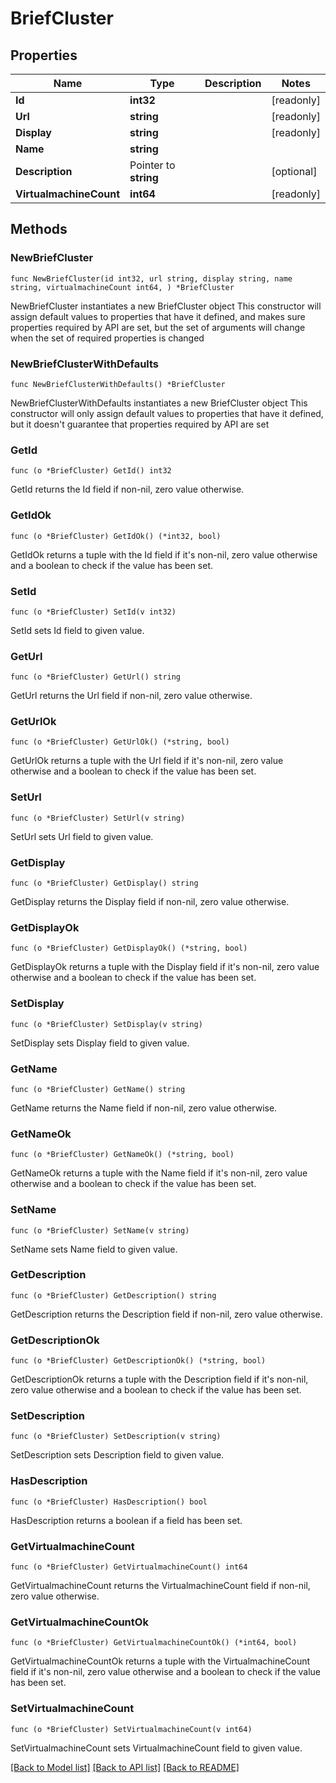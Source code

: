 # BriefCluster

## Properties

Name | Type | Description | Notes
------------ | ------------- | ------------- | -------------
**Id** | **int32** |  | [readonly] 
**Url** | **string** |  | [readonly] 
**Display** | **string** |  | [readonly] 
**Name** | **string** |  | 
**Description** | Pointer to **string** |  | [optional] 
**VirtualmachineCount** | **int64** |  | [readonly] 

## Methods

### NewBriefCluster

`func NewBriefCluster(id int32, url string, display string, name string, virtualmachineCount int64, ) *BriefCluster`

NewBriefCluster instantiates a new BriefCluster object
This constructor will assign default values to properties that have it defined,
and makes sure properties required by API are set, but the set of arguments
will change when the set of required properties is changed

### NewBriefClusterWithDefaults

`func NewBriefClusterWithDefaults() *BriefCluster`

NewBriefClusterWithDefaults instantiates a new BriefCluster object
This constructor will only assign default values to properties that have it defined,
but it doesn't guarantee that properties required by API are set

### GetId

`func (o *BriefCluster) GetId() int32`

GetId returns the Id field if non-nil, zero value otherwise.

### GetIdOk

`func (o *BriefCluster) GetIdOk() (*int32, bool)`

GetIdOk returns a tuple with the Id field if it's non-nil, zero value otherwise
and a boolean to check if the value has been set.

### SetId

`func (o *BriefCluster) SetId(v int32)`

SetId sets Id field to given value.


### GetUrl

`func (o *BriefCluster) GetUrl() string`

GetUrl returns the Url field if non-nil, zero value otherwise.

### GetUrlOk

`func (o *BriefCluster) GetUrlOk() (*string, bool)`

GetUrlOk returns a tuple with the Url field if it's non-nil, zero value otherwise
and a boolean to check if the value has been set.

### SetUrl

`func (o *BriefCluster) SetUrl(v string)`

SetUrl sets Url field to given value.


### GetDisplay

`func (o *BriefCluster) GetDisplay() string`

GetDisplay returns the Display field if non-nil, zero value otherwise.

### GetDisplayOk

`func (o *BriefCluster) GetDisplayOk() (*string, bool)`

GetDisplayOk returns a tuple with the Display field if it's non-nil, zero value otherwise
and a boolean to check if the value has been set.

### SetDisplay

`func (o *BriefCluster) SetDisplay(v string)`

SetDisplay sets Display field to given value.


### GetName

`func (o *BriefCluster) GetName() string`

GetName returns the Name field if non-nil, zero value otherwise.

### GetNameOk

`func (o *BriefCluster) GetNameOk() (*string, bool)`

GetNameOk returns a tuple with the Name field if it's non-nil, zero value otherwise
and a boolean to check if the value has been set.

### SetName

`func (o *BriefCluster) SetName(v string)`

SetName sets Name field to given value.


### GetDescription

`func (o *BriefCluster) GetDescription() string`

GetDescription returns the Description field if non-nil, zero value otherwise.

### GetDescriptionOk

`func (o *BriefCluster) GetDescriptionOk() (*string, bool)`

GetDescriptionOk returns a tuple with the Description field if it's non-nil, zero value otherwise
and a boolean to check if the value has been set.

### SetDescription

`func (o *BriefCluster) SetDescription(v string)`

SetDescription sets Description field to given value.

### HasDescription

`func (o *BriefCluster) HasDescription() bool`

HasDescription returns a boolean if a field has been set.

### GetVirtualmachineCount

`func (o *BriefCluster) GetVirtualmachineCount() int64`

GetVirtualmachineCount returns the VirtualmachineCount field if non-nil, zero value otherwise.

### GetVirtualmachineCountOk

`func (o *BriefCluster) GetVirtualmachineCountOk() (*int64, bool)`

GetVirtualmachineCountOk returns a tuple with the VirtualmachineCount field if it's non-nil, zero value otherwise
and a boolean to check if the value has been set.

### SetVirtualmachineCount

`func (o *BriefCluster) SetVirtualmachineCount(v int64)`

SetVirtualmachineCount sets VirtualmachineCount field to given value.



[[Back to Model list]](../README.md#documentation-for-models) [[Back to API list]](../README.md#documentation-for-api-endpoints) [[Back to README]](../README.md)


